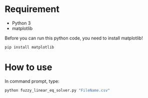 # Requirement
- Python 3
- matplotlib

Before you can run this python code, you need to install matplotlib!

```cmd
pip install matplotlib
```

# How to use

In command prompt, type:

```cmd
python fuzzy_linear_eq_solver.py "FileName.csv"
```


